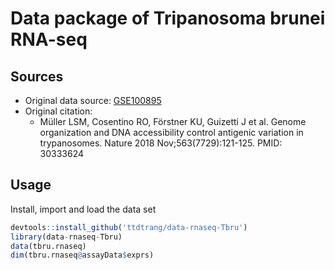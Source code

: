 # Data package of Tripanosoma brunei RNA-seq

## Sources

* Original data source: [GSE100895](https://www.ncbi.nlm.nih.gov/geo/query/acc.cgi?acc=GSE100895)
* Original citation:
  * Müller LSM, Cosentino RO, Förstner KU, Guizetti J et al. Genome organization and DNA accessibility control antigenic variation in trypanosomes. Nature 2018 Nov;563(7729):121-125. PMID: 30333624
  
## Usage

Install, import and load the data set
```R
devtools::install_github('ttdtrang/data-rnaseq-Tbru')
library(data-rnaseq-Tbru)
data(tbru.rnaseq)
dim(tbru.rnaseq@assayData$exprs)
```
